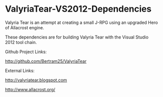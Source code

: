 ValyriaTear-VS2012-Dependencies
===============================

Valyria Tear is an attempt at creating a small J-RPG using an upgraded Hero of Allacrost engine.

These dependencies are for building Valyria Tear with the Visual Studio 2012 tool chain.

Github Project Links:

http://github.com/Bertram25/ValyriaTear

External Links:

http://valyriatear.blogspot.com

http://www.allacrost.org/
